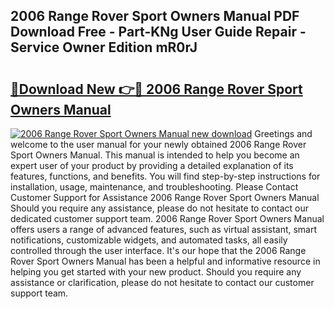 ## 2006 Range Rover Sport Owners Manual PDF Download Free - Part-KNg User Guide Repair - Service Owner Edition mR0rJ

# <h2><a href="http://bc28991.oget.top/?id=2006+Range+Rover+Sport+Owners+Manual">🔗Download New 👉🔴 2006 Range Rover Sport Owners Manual</a></h2>

[![2006 Range Rover Sport Owners Manual new download](https://i.imgur.com/5g1atiW.png)](http://bc28991.oget.top/?id=2006+Range+Rover+Sport+Owners+Manual)
Greetings and welcome to the user manual for your newly obtained 2006 Range Rover Sport Owners Manual. This manual is intended to help you become an expert user of your product by providing a detailed explanation of its features, functions, and benefits. You will find step-by-step instructions for installation, usage, maintenance, and troubleshooting. Please Contact Customer Support for Assistance 2006 Range Rover Sport Owners Manual Should you require any assistance, please do not hesitate to contact our dedicated customer support team. 2006 Range Rover Sport Owners Manual offers users a range of advanced features, such as virtual assistant, smart notifications, customizable widgets, and automated tasks, all easily controlled through the user interface. It's our hope that the 2006 Range Rover Sport Owners Manual has been a helpful and informative resource in helping you get started with your new product. Should you require any assistance or clarification, please do not hesitate to contact our customer support team.
